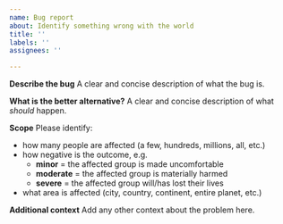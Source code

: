 ```yaml
---
name: Bug report
about: Identify something wrong with the world
title: ''
labels: ''
assignees: ''

---
```


**Describe the bug**
A clear and concise description of what the bug is.

**What is the better alternative?**
A clear and concise description of what _should_ happen.

**Scope**
Please identify:
- how many people are affected (a few, hundreds, millions, all, etc.)
- how negative is the outcome, e.g.
  - __minor__ = the affected group is made uncomfortable
  - __moderate__ = the affected group is materially harmed
  - __severe__ = the affected group will/has lost their lives
- what area is affected (city, country, continent, entire planet, etc.)

**Additional context**
Add any other context about the problem here.
